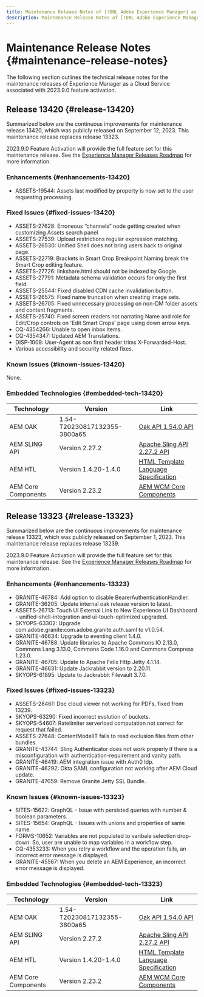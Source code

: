 ```yaml
---
title: Maintenance Release Notes of [!DNL Adobe Experience Manager] as a Cloud Service associated with 2023.9.0 feature activation.
description: Maintenance Release Notes of [!DNL Adobe Experience Manager] as a Cloud Service associated with 2023.9.0 feature activation.
---
```

# Maintenance Release Notes {#maintenance-release-notes}

The following section outlines the technical release notes for the maintenance releases of Experience Manager as a Cloud Service associated with 2023.9.0 feature activation.

## Release 13420 {#release-13420}

Summarized below are the continuous improvements for maintenance release 13420, which was publicly released on September 12, 2023. This maintenance release replaces release 13323.

2023.9.0 Feature Activation will provide the full feature set for this maintenance release. See the [Experience Manager Releases Roadmap](https://experienceleague.adobe.com/docs/experience-manager-release-information/aem-release-updates/update-releases-roadmap.html) for more information.

### Enhancements {#enhancements-13420}

- ASSETS-19544: Assets last modified by property is now set to the user requesting processing.

### Fixed Issues {#fixed-issues-13420}

- ASSETS-27628: Erroneous “channels” node getting created when customizing Assets search panel 
- ASSETS-27539: Upload restrictions regular expression matching.
- ASSETS-26530: Unified Shell does not bring users back to original page.
- ASSETS-22719: Brackets in Smart Crop Breakpoint Naming break the Smart Crop editing feature.
- ASSETS-27726: linkshare.html should not be indexed by Google.
- ASSETS-27791: Metadata schema validation occurs for only the first field.
- ASSETS-25544: Fixed disabled CDN cache invalidation button.
- ASSETS-26575: Fixed name truncation when creating image sets.
- ASSETS-26705: Fixed unnecessary processing on non-DM folder assets and content fragments.
- ASSETS-25740: Fixed screen readers not narrating Name and role for Edit/Crop controls on 'Edit Smart Crops' page using down arrow keys.
- CQ-4354266: Unable to open inbox items.
- CQ-4354347: Updated AEM Translations.
- DISP-1009: User-Agent as non first header trims X-Forwarded-Host.
- Various accessibility and security related fixes.

### Known Issues {#known-issues-13420}

None.

### Embedded Technologies {#embedded-tech-13420}

|Technology|Version|Link|
|---|---|---|
|AEM OAK |1.54-T20230817132355-3800a65|[Oak API 1.54.0 API](https://www.javadoc.io/doc/org.apache.jackrabbit/oak-api/1.54.0/index.html)| 
|AEM SLING API |Version 2.27.2 |[Apache Sling API 2.27.2 API](https://www.javadoc.io/doc/org.apache.sling/org.apache.sling.api/latest/index.html)|
|AEM HTL|Version 1.4.20-1.4.0 |[HTML Template Language Specification](https://github.com/adobe/htl-spec)|
|AEM Core Components|Version 2.23.2|[AEM WCM Core Components](https://github.com/adobe/aem-core-wcm-components)|

## Release 13323 {#release-13323}

Summarized below are the continuous improvements for maintenance release 13323, which was publicly released on September 1, 2023. This maintenance release replaces release 13239.

2023.9.0 Feature Activation will provide the full feature set for this maintenance release. See the [Experience Manager Releases Roadmap](https://experienceleague.adobe.com/docs/experience-manager-release-information/aem-release-updates/update-releases-roadmap.html) for more information.

### Enhancements {#enhancements-13323}

- GRANITE-46784: Add option to disable BearerAuthenticationHandler.
- GRANITE-36205: Update internal oak release version to latest.
- ASSETS-26713: Touch UI External Link to New Experience UI Dashboard - unified-shell-integration and ui-touch-optimized upgraded.
- SKYOPS-63302: Upgrade com.adobe.granite:com.adobe.granite.auth.saml to v1.0.54.
- GRANITE-46634: Upgrade to eventing client 1.4.0.
- GRANITE-46788: Update libraries to Apache Commons IO 2.13.0, Commons Lang 3.13.0, Commons Code 1.16.0 and Commons Compress 1.23.0.
- GRANITE-46705: Update to Apache Felix Http Jetty 4.1.14.
- GRANITE-46631: Update Jackrabbit version to 2.20.11.
- SKYOPS-61895: Update to Jackrabbit Filevault 3.7.0.

### Fixed Issues {#fixed-issues-13323}

- ASSETS-28461: Doc cloud viewer not working for PDFs, fixed from 13239.
- SKYOPS-63290: Fixed incorrect evolution of buckets.
- SKYOPS-54607: Ratelimiter serverload computation not correct for request that failed.
- ASSETS-27648: ContentModelIT fails to read exclusion files from other bundles.
- GRANITE-43744: Sling Authenticator does not work properly if there is a misconfiguration with authentication-requirement and vanity path.
- GRANITE-46419: AEM integration issue with Auth0 Idp.
- GRANITE-46292: Okta SAML configuration not working after AEM Cloud update.
- GRANITE-47059: Remove Granite Jetty SSL Bundle.

### Known Issues {#known-issues-13323}

- SITES-15622: GraphQL - Issue with persisted queries with number & boolean parameters.
- SITES-15654: GraphQL - Issues with unions and properties of same name.
- FORMS-10652: Variables are not populated to varibale selection drop-down. So, user are unable to map variables in a workflow step.
- CQ-4353233: When you retry a workflow and the operation fails, an incorrect error message is displayed. 
- GRANITE-45567: When you delete an AEM Experience, an incorrect error message is displayed.   

### Embedded Technologies {#embedded-tech-13323}

|Technology|Version|Link|
|---|---|---|
|AEM OAK |1.54-T20230817132355-3800a65|[Oak API 1.54.0 API](https://www.javadoc.io/doc/org.apache.jackrabbit/oak-api/1.54.0/index.html)| 
|AEM SLING API |Version 2.27.2 |[Apache Sling API 2.27.2 API](https://www.javadoc.io/doc/org.apache.sling/org.apache.sling.api/latest/index.html)|
|AEM HTL|Version 1.4.20-1.4.0 |[HTML Template Language Specification](https://github.com/adobe/htl-spec)|
|AEM Core Components|Version 2.23.2|[AEM WCM Core Components](https://github.com/adobe/aem-core-wcm-components)|
